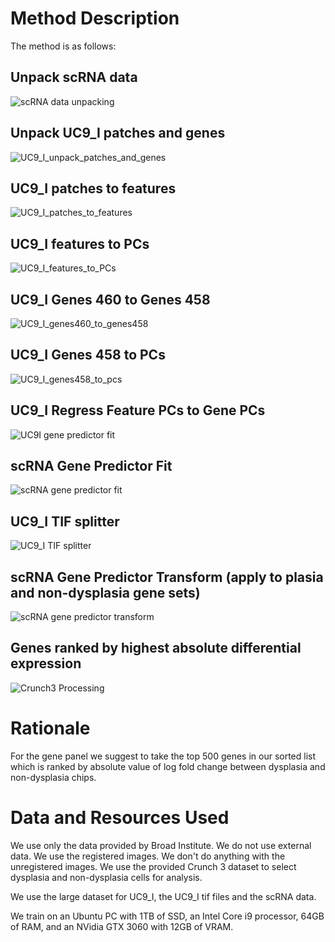 # Method Description

The method is as follows:

## Unpack scRNA data
![scRNA data unpacking](mermaid/SCRNA_unpack.png) 

## Unpack UC9_I patches and genes
![UC9_I_unpack_patches_and_genes](mermaid/UC9_I_unpack_patches_and_genes.png)  

## UC9_I patches to features 
![UC9_I_patches_to_features](mermaid/UC9_I_patches_to_features.png)  

## UC9_I features to PCs
![UC9_I_features_to_PCs](mermaid/UC9_I_features_to_PCs.png)  

## UC9_I Genes 460 to Genes 458
![UC9_I_genes460_to_genes458](mermaid/UC9_I_genes460_to_genes458.png)

## UC9_I Genes 458 to PCs
![UC9_I_genes458_to_pcs](mermaid/UC9_I_genes458_to_pcs.png)

## UC9_I Regress Feature PCs to Gene PCs
![UC9I gene predictor fit](mermaid/UC9_I_feature_PCs_to_gene_PCs.png)

## scRNA Gene Predictor Fit
![scRNA gene predictor fit](mermaid/SCRNA_calibration.png)

## UC9_I TIF splitter
![UC9_I TIF splitter](mermaid/UC9_I_tif_split_chips.png)  

## scRNA Gene Predictor Transform (apply to plasia and non-dysplasia gene sets)
![scRNA gene predictor transform](mermaid/plasia_gene_inference.png)

## Genes ranked by highest absolute differential expression
![Crunch3 Processing](mermaid/crunch3.png)  

# Rationale

For the gene panel we suggest to take the top 500 genes in our sorted list which is ranked by absolute value of log fold change between dysplasia and non-dysplasia chips.

# Data and Resources Used

We use only the data provided by Broad Institute.  We do not use external data.  We use the registered images.  We don't do anything with the unregistered images.  We use the provided Crunch 3 dataset to select dysplasia and non-dysplasia cells for analysis.

We use the large dataset for UC9_I, the UC9_I tif files and the scRNA data.

We train on an Ubuntu PC with 1TB of SSD, an Intel Core i9 processor, 64GB of RAM, and an NVidia GTX 3060 with 12GB of VRAM.

